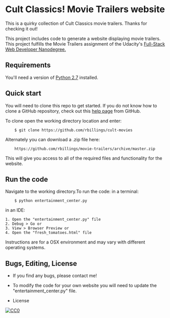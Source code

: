 # Cult Classics! Movie Trailers website

This is a quirky collection of Cult Classics movie trailers. Thanks for checking it out!

This project includes code to generate a website displaying movie trailers. This project fulfills
the Movie Trailers assignment of the Udacity's [Full-Stack Web Developer Nanodegree.][nano]

## Requirements
You'll need a version of [Python 2.7][python] installed.

## Quick start
You will need to clone this repo to get started. If you do not know how to clone a GitHub
repository, check out this [help page][git-clone] from GitHub.

To clone open the working directory location and enter:
```
    $ git clone https://github.com/rbillings/cult-movies
```
Alternately you can download a .zip file here:
```
    https://github.com/rbillings/movie-trailers/archive/master.zip
```
This will give you access to all of the required files and functionality for the website.

## Run the code
Navigate to the working directory.To run the code:
in a terminal:
```
    $ python entertainment_center.py
```
in an IDE:
```
1. Open the "entertainment_center.py" file
2. Debug > Go or
3. View > Browser Preview or
4. Open the "fresh_tomatoes.html" file
```
Instructions are for a OSX environment and may vary with different operating systems.

## Bugs, Editing, License
* If you find any bugs, please contact me!

* To modify the code for your own website you will need to update the "entertainment_center.py" file.

* License

[![CC0](http://i.creativecommons.org/p/zero/1.0/88x31.png)](http://creativecommons.org/publicdomain/zero/1.0/)

[nano]: https://www.udacity.com/course/full-stack-web-developer-nanodegree--nd004
[python]: https://www.python.org/download/releases/2.7/
[git-clone]: https://help.github.com/articles/cloning-a-repository/
